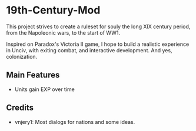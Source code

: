 # 19th-Century-Mod

This project strives to create a ruleset for souly the long XIX century period, from the Napoleonic wars, to the start of WW1.

Inspired on Paradox's Victoria II game, I hope to build a realistic experience in Unciv, with exiting combat, and interactive development. And yes, colonization.

## Main Features

- Units gain EXP over time


## Credits
- vnjery1: Most dialogs for nations and some ideas.
